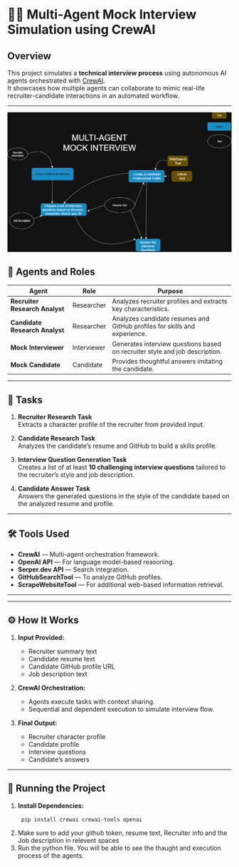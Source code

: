 # 🧑‍💻 Multi-Agent Mock Interview Simulation using CrewAI

## Overview

This project simulates a **technical interview process** using autonomous AI agents orchestrated with [CrewAI](https://github.com/joaomdmoura/crewai).  
It showcases how multiple agents can collaborate to mimic real-life recruiter-candidate interactions in an automated workflow.

---
![Mock Interview Flowchart](InterviewAgent.png)

## 🧩 Agents and Roles

| Agent | Role | Purpose |
|------|------|---------|
| **Recruiter Research Analyst** | Researcher | Analyzes recruiter profiles and extracts key characteristics. |
| **Candidate Research Analyst** | Researcher | Analyzes candidate resumes and GitHub profiles for skills and experience. |
| **Mock Interviewer** | Interviewer | Generates interview questions based on recruiter style and job description. |
| **Mock Candidate** | Candidate | Provides thoughtful answers imitating the candidate. |

---

## 📝 Tasks

1. **Recruiter Research Task**  
   Extracts a character profile of the recruiter from provided input.

2. **Candidate Research Task**  
   Analyzes the candidate’s resume and GitHub to build a skills profile.

3. **Interview Question Generation Task**  
   Creates a list of at least **10 challenging interview questions** tailored to the recruiter’s style and job description.

4. **Candidate Answer Task**  
   Answers the generated questions in the style of the candidate based on the analyzed resume and profile.

---

## 🛠 Tools Used

- **CrewAI** — Multi-agent orchestration framework.
- **OpenAI API** — For language model-based reasoning.
- **Serper.dev API** — Search integration.
- **GitHubSearchTool** — To analyze GitHub profiles.
- **ScrapeWebsiteTool** — For additional web-based information retrieval.

---


---

## ⚙️ How It Works

1. **Input Provided:**
   - Recruiter summary text
   - Candidate resume text
   - Candidate GitHub profile URL
   - Job description text

2. **CrewAI Orchestration:**
   - Agents execute tasks with context sharing.
   - Sequential and dependent execution to simulate interview flow.

3. **Final Output:**
   - Recruiter character profile
   - Candidate profile
   - Interview questions
   - Candidate’s answers

---

## 🚀 Running the Project

1. **Install Dependencies:**
   ```bash
    pip install crewai crewai-tools openai
2. Make sure to add your github token, resume text, Recruiter info and the Job description in relevent spaces
3. Run the python file. You will be able to see the thaught and execution process of the agents.




